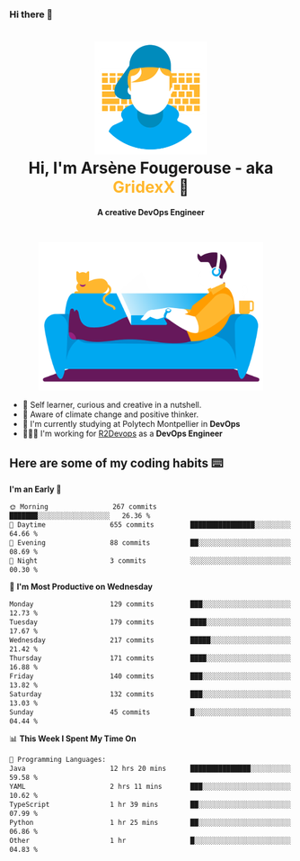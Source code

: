 ### Hi there 👋

<!--
**GridexX/gridexx** is a ✨ _special_ ✨ repository because its `README.md` (this file) appears on your GitHub profile.

Here are some ideas to get you started:

- 🔭 I’m currently working on ...
- 🌱 I’m currently learning ...
- 👯 I’m looking to collaborate on ...
- 🤔 I’m looking for help with ...
- 💬 Ask me about ...
- 📫 How to reach me: ...
- 😄 Pronouns: ...
- ⚡ Fun fact: ...
-->


<!-- Header -->
<h1 align="center">
  <img src="./images/user_profile.png" width="200">
  <br>
  Hi, I'm Arsène Fougerouse - aka <span style="color:#ffb72e">GridexX</span> 👋
</h1>


<p align="center">
  <b>A creative DevOps Engineer </b>
</p>
<br/>
<p align="center">
  <img src="./images/man_couch.png" width="400">
</p>

- 🎨 Self learner, curious and creative in a nutshell. 
- 🌱 Aware of climate change and positive thinker.
- 📕 I'm currently studying at Polytech Montpellier in **DevOps**
- 👨🏻‍💻 I'm working for [R2Devops](https://r2devops.io) as a **DevOps Engineer**


## Here are some of my coding habits ⌨️

<!-- Add a section about tech and Ops stack
  Like this one : https://github.com/Xanthus58#-tech-stack
-->
<!--START_SECTION:waka-->
**I'm an Early 🐤** 

```text
🌞 Morning                267 commits         ███████░░░░░░░░░░░░░░░░░░   26.36 % 
🌆 Daytime                655 commits         ████████████████░░░░░░░░░   64.66 % 
🌃 Evening                88 commits          ██░░░░░░░░░░░░░░░░░░░░░░░   08.69 % 
🌙 Night                  3 commits           ░░░░░░░░░░░░░░░░░░░░░░░░░   00.30 % 
```
📅 **I'm Most Productive on Wednesday** 

```text
Monday                   129 commits         ███░░░░░░░░░░░░░░░░░░░░░░   12.73 % 
Tuesday                  179 commits         ████░░░░░░░░░░░░░░░░░░░░░   17.67 % 
Wednesday                217 commits         █████░░░░░░░░░░░░░░░░░░░░   21.42 % 
Thursday                 171 commits         ████░░░░░░░░░░░░░░░░░░░░░   16.88 % 
Friday                   140 commits         ███░░░░░░░░░░░░░░░░░░░░░░   13.82 % 
Saturday                 132 commits         ███░░░░░░░░░░░░░░░░░░░░░░   13.03 % 
Sunday                   45 commits          █░░░░░░░░░░░░░░░░░░░░░░░░   04.44 % 
```


📊 **This Week I Spent My Time On** 

```text
💬 Programming Languages: 
Java                     12 hrs 20 mins      ███████████████░░░░░░░░░░   59.58 % 
YAML                     2 hrs 11 mins       ███░░░░░░░░░░░░░░░░░░░░░░   10.62 % 
TypeScript               1 hr 39 mins        ██░░░░░░░░░░░░░░░░░░░░░░░   07.99 % 
Python                   1 hr 25 mins        ██░░░░░░░░░░░░░░░░░░░░░░░   06.86 % 
Other                    1 hr                █░░░░░░░░░░░░░░░░░░░░░░░░   04.83 % 
```


<!--END_SECTION:waka-->
